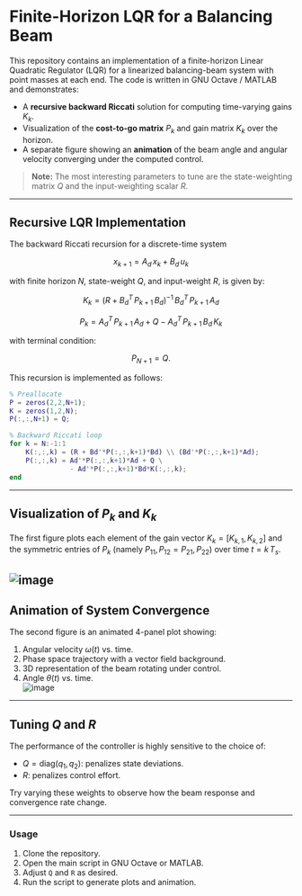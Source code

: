 # Finite-Horizon LQR for a Balancing Beam

This repository contains an implementation of a finite-horizon Linear Quadratic Regulator (LQR) for a linearized balancing-beam system with point masses at each end. The code is written in GNU Octave / MATLAB and demonstrates:

- A **recursive backward Riccati** solution for computing time-varying gains $K_k$.
- Visualization of the **cost-to-go matrix** $P_k$ and gain matrix $K_k$ over the horizon.  
- A separate figure showing an **animation** of the beam angle and angular velocity converging under the computed control.

> **Note:** The most interesting parameters to tune are the state-weighting matrix $Q$ and the input-weighting scalar $R$.

---

## Recursive LQR Implementation

The backward Riccati recursion for a discrete-time system

$$x_{k+1} = A_d\,x_k + B_d\,u_k$$

with finite horizon $N$, state-weight $Q$, and input-weight $R$, is given by:

$$
K_k = (R + B_d^T\,P_{k+1}\,B_d)^{-1}\,B_d^T\,P_{k+1}\,A_d
$$

$$
P_k = A_d^T\,P_{k+1}\,A_d
      \;+\; Q
      \;-\; A_d^T\,P_{k+1}\,B_d\,K_k
$$

with terminal condition:

$$
P_{N+1} = Q.
$$

This recursion is implemented as follows:

```matlab
% Preallocate
P = zeros(2,2,N+1);
K = zeros(1,2,N);
P(:,:,N+1) = Q;

% Backward Riccati loop
for k = N:-1:1
    K(:,:,k) = (R + Bd'*P(:,:,k+1)*Bd) \\ (Bd'*P(:,:,k+1)*Ad);
    P(:,:,k) = Ad'*P(:,:,k+1)*Ad + Q \
               - Ad'*P(:,:,k+1)*Bd*K(:,:,k);
end
```

---

## Visualization of $P_k$ and $K_k$

The first figure plots each element of the gain vector $K_k = [K_{k,1}, K_{k,2}]$ and the symmetric entries of $P_k$ (namely $P_{11}, P_{12}=P_{21}, P_{22}$) over time $t = k\,T_s$.

![image](https://github.com/user-attachments/assets/dfc8e51e-8a3b-4ac4-8801-0fa287dc8b2e)
---

## Animation of System Convergence

The second figure is an animated 4-panel plot showing:

1. Angular velocity $\omega(t)$ vs. time.  
2. Phase space trajectory with a vector field background.  
3. 3D representation of the beam rotating under control.  
4. Angle $\theta(t)$ vs. time.  
![image](https://github.com/user-attachments/assets/aa057fe8-3379-451d-a62e-37a97e1784ba)

---

## Tuning $Q$ and $R$

The performance of the controller is highly sensitive to the choice of:

- $Q = \text{diag}(q_1, q_2)$: penalizes state deviations.  
- $R$: penalizes control effort.

Try varying these weights to observe how the beam response and convergence rate change.

---

### Usage

1. Clone the repository.
2. Open the main script in GNU Octave or MATLAB.
3. Adjust `Q` and `R` as desired.
4. Run the script to generate plots and animation.

